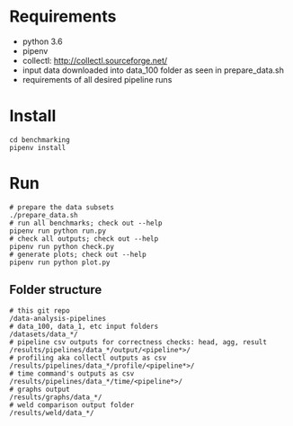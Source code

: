# Requirements
- python 3.6
- pipenv
- collectl: http://collectl.sourceforge.net/
- input data downloaded into data_100 folder as seen in prepare_data.sh
- requirements of all desired pipeline runs

# Install
    cd benchmarking
    pipenv install

# Run
    # prepare the data subsets
    ./prepare_data.sh
    # run all benchmarks; check out --help
    pipenv run python run.py
    # check all outputs; check out --help
    pipenv run python check.py
    # generate plots; check out --help
    pipenv run python plot.py

## Folder structure
    # this git repo
    /data-analysis-pipelines
    # data_100, data_1, etc input folders
    /datasets/data_*/
    # pipeline csv outputs for correctness checks: head, agg, result
    /results/pipelines/data_*/output/<pipeline*>/
    # profiling aka collectl outputs as csv
    /results/pipelines/data_*/profile/<pipeline*>/
    # time command's outputs as csv
    /results/pipelines/data_*/time/<pipeline*>/
    # graphs output
    /results/graphs/data_*/
    # weld comparison output folder
    /results/weld/data_*/
